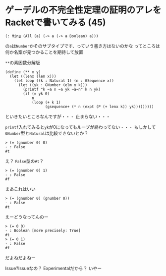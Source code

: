 # ゲーデルの不完全性定理の証明のアレをRacketで書いてみる (45)

```
(: Min≦ (All (a) (-> a (-> a Boolean) a)))
```

の`a`は`Number`かそのサブタイプです、っていう書き方はないのかな
ってところは何か名案が見つかることを期待して放置

`**`の素因数分解版

```
(define (** x y)
  (let ((lenx (len x)))
    (let loop ((k : Natural 1) (n : GSequence x))
      (let ((yk : GNumber (elm y k)))
        (printf "k ~a n ~a yk ~a~n" k n yk)
        (if (= yk 0)
            n
            (loop (+ k 1)
                  (gsequence+ (* n (expt (P (+ lenx k)) yk)))))))))
```

といきたいところなんですが・・・
止まらない・・・

`printf`入れてみると`yk`が0になってもループが終わってない・・・
もしかして`GNumber`型と`Natural`は比較できないとか？

```
> (= (gnumber 0) 0)
- : False
#t
```

え？
`False`型の`#t`？

```
> (= (gnumber 0) 1)
- : False
#f
```

まあこれはいい

```
> (= (gnumber 0) (gnumber 0))
- : False
#t
```

えーどうなってんのー

```
> (= 0 0)
- : Boolean [more precisely: True]
#t
> (= 0 1)
- : False
#f
```

だよねだよねー

Issue?Issueなの？
Experimentalだから？
いやー

